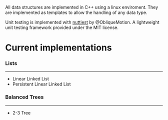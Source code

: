 All data structures are implemented in C++ using a linux enviroment. They are implemented as templates to allow the handling of any data type.

Unit testing is implemented with [nuttiest](https://github.com/ObliqueMotion/nuttiest) by @ObliqueMotion. A lightweight unit testing framework provided under the MIT license.

# Current implementations

### Lists
---
- Linear Linked List
- Persistent Linear Linked List

### Balanced Trees
---
- 2-3 Tree
